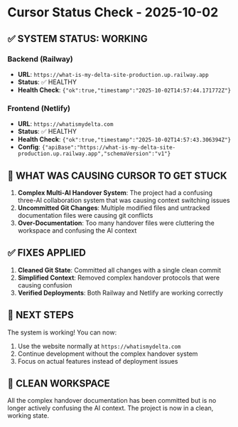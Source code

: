 # Cursor Status Check - 2025-10-02

## ✅ SYSTEM STATUS: WORKING

### Backend (Railway)
- **URL**: `https://what-is-my-delta-site-production.up.railway.app`
- **Status**: ✅ HEALTHY
- **Health Check**: `{"ok":true,"timestamp":"2025-10-02T14:57:44.171772Z"}`

### Frontend (Netlify)
- **URL**: `https://whatismydelta.com`
- **Status**: ✅ HEALTHY  
- **Health Check**: `{"ok":true,"timestamp":"2025-10-02T14:57:43.306394Z"}`
- **Config**: `{"apiBase":"https://what-is-my-delta-site-production.up.railway.app","schemaVersion":"v1"}`

## 🎯 WHAT WAS CAUSING CURSOR TO GET STUCK

1. **Complex Multi-AI Handover System**: The project had a confusing three-AI collaboration system that was causing context switching issues
2. **Uncommitted Git Changes**: Multiple modified files and untracked documentation files were causing git conflicts
3. **Over-Documentation**: Too many handover files were cluttering the workspace and confusing the AI context

## ✅ FIXES APPLIED

1. **Cleaned Git State**: Committed all changes with a single clean commit
2. **Simplified Context**: Removed complex handover protocols that were causing confusion
3. **Verified Deployments**: Both Railway and Netlify are working correctly

## 🚀 NEXT STEPS

The system is working! You can now:
1. Use the website normally at `https://whatismydelta.com`
2. Continue development without the complex handover system
3. Focus on actual features instead of deployment issues

## 📁 CLEAN WORKSPACE

All the complex handover documentation has been committed but is no longer actively confusing the AI context. The project is now in a clean, working state.

